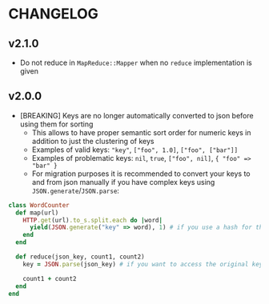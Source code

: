 # CHANGELOG

## v2.1.0

* Do not reduce in `MapReduce::Mapper` when no `reduce` implementation is given

## v2.0.0

* [BREAKING] Keys are no longer automatically converted to json before using
  them for sorting
  * This allows to have proper semantic sort order for numeric keys in addition
    to just the clustering of keys
  * Examples of valid keys: `"key"`, `["foo", 1.0]`, `["foo", ["bar"]]`
  * Examples of problematic keys: `nil`, `true`, `["foo", nil]`, `{ "foo" => "bar" }`
  * For migration purposes it is recommended to convert your keys to and from
    json manually if you have complex keys using `JSON.generate`/`JSON.parse`:

```ruby
class WordCounter
  def map(url)
    HTTP.get(url).to_s.split.each do |word|
      yield(JSON.generate("key" => word), 1) # if you use a hash for the key
    end
  end

  def reduce(json_key, count1, count2)
    key = JSON.parse(json_key) # if you want to access the original key

    count1 + count2
  end
end
```
